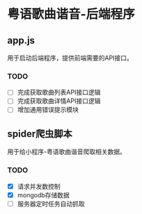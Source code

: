 # 粤语歌曲谐音-后端程序

## app.js

用于启动后端程序，提供前端需要的API接口。

### TODO
- [ ] 完成获取歌曲列表API接口逻辑
- [ ] 完成获取歌曲详情API接口逻辑
- [ ] 增加通用错误提示模块

## spider爬虫脚本

用于给小程序-粤语歌曲谐音爬取相关数据。

### TODO

- [x] 请求并发数控制
- [x] mongodb存储数据
- [ ] 服务器定时任务自动抓取
